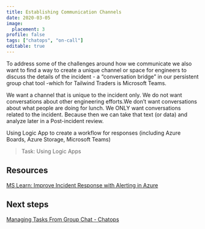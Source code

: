 ```yaml
---
title: Establishing Communication Channels
date: 2020-03-05
image:
  placement: 3
profile: false
tags: ["chatops", "on-call"]
editable: true
---
```


To address some of the challenges around how we communicate we also want to find a way to create a unique channel or space for engineers to discuss the details of the incident - a “conversation bridge” in our persistent group chat tool -which for Tailwind Traders is Microsoft Teams.  

We want a channel that is unique to the incident only. We do not want conversations about other engineering efforts.We don’t want conversations about what people are doing for lunch. We ONLY want conversations related to the incident. Because then we can take that text (or data) and analyze later in a Post-incident review.

Using Logic App to create a workflow for responses (including Azure Boards, Azure Storage, Microsoft Teams)

>Task: Using Logic Apps

## Resources

[MS Learn: Improve Incident Response with Alerting in Azure](https://docs.microsoft.com/en-us/learn/modules/incident-response-with-alerting-on-azure/)

## Next steps

[Managing Tasks From Group Chat - Chatops](/post/managing-tasks-from-group-chat-chatops/)